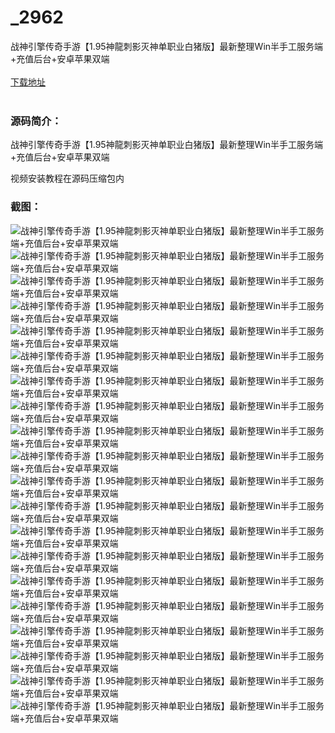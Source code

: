 # _2962
战神引擎传奇手游【1.95神龍刺影灭神单职业白猪版】最新整理Win半手工服务端+充值后台+安卓苹果双端
<br/></br>
[下载地址](https://www.uuid2.com/2962.html "下载地址")
<br/></br>
<h3>源码简介：</h3>
<p>战神引擎传奇手游【1.95神龍刺影灭神单职业白猪版】最新整理Win半手工服务端+充值后台+安卓苹果双端<p>
<p>视频安装教程在源码压缩包内<p>
<h3>截图：</h3>
<img src="https://www.uuid2.com/wp-content/uploads/img/202206/a9fa7e0974.jpg" alt="战神引擎传奇手游【1.95神龍刺影灭神单职业白猪版】最新整理Win半手工服务端+充值后台+安卓苹果双端"><img src="https://www.uuid2.com/wp-content/uploads/img/202206/a9fa7e0121.jpg" alt="战神引擎传奇手游【1.95神龍刺影灭神单职业白猪版】最新整理Win半手工服务端+充值后台+安卓苹果双端"><img src="https://www.uuid2.com/wp-content/uploads/img/202206/a9fa7e0611.jpg" alt="战神引擎传奇手游【1.95神龍刺影灭神单职业白猪版】最新整理Win半手工服务端+充值后台+安卓苹果双端"><img src="https://www.uuid2.com/wp-content/uploads/img/202206/1882853696.jpg" alt="战神引擎传奇手游【1.95神龍刺影灭神单职业白猪版】最新整理Win半手工服务端+充值后台+安卓苹果双端"><img src="https://www.uuid2.com/wp-content/uploads/img/202206/1882853990.jpg" alt="战神引擎传奇手游【1.95神龍刺影灭神单职业白猪版】最新整理Win半手工服务端+充值后台+安卓苹果双端"><img src="https://www.uuid2.com/wp-content/uploads/img/202206/1882853539.jpg" alt="战神引擎传奇手游【1.95神龍刺影灭神单职业白猪版】最新整理Win半手工服务端+充值后台+安卓苹果双端"><img src="https://www.uuid2.com/wp-content/uploads/img/202206/1882853742.jpg" alt="战神引擎传奇手游【1.95神龍刺影灭神单职业白猪版】最新整理Win半手工服务端+充值后台+安卓苹果双端"><img src="https://www.uuid2.com/wp-content/uploads/img/202206/1882853904.jpg" alt="战神引擎传奇手游【1.95神龍刺影灭神单职业白猪版】最新整理Win半手工服务端+充值后台+安卓苹果双端"><img src="https://www.uuid2.com/wp-content/uploads/img/202206/1882853209.jpg" alt="战神引擎传奇手游【1.95神龍刺影灭神单职业白猪版】最新整理Win半手工服务端+充值后台+安卓苹果双端"><img src="https://www.uuid2.com/wp-content/uploads/img/202206/65c5a53130.jpg" alt="战神引擎传奇手游【1.95神龍刺影灭神单职业白猪版】最新整理Win半手工服务端+充值后台+安卓苹果双端"><img src="https://www.uuid2.com/wp-content/uploads/img/202206/65c5a53963.jpg" alt="战神引擎传奇手游【1.95神龍刺影灭神单职业白猪版】最新整理Win半手工服务端+充值后台+安卓苹果双端"><img src="https://www.uuid2.com/wp-content/uploads/img/202206/65c5a53323.jpg" alt="战神引擎传奇手游【1.95神龍刺影灭神单职业白猪版】最新整理Win半手工服务端+充值后台+安卓苹果双端"><img src="https://www.uuid2.com/wp-content/uploads/img/202206/65c5a53714.jpg" alt="战神引擎传奇手游【1.95神龍刺影灭神单职业白猪版】最新整理Win半手工服务端+充值后台+安卓苹果双端"><img src="https://www.uuid2.com/wp-content/uploads/img/202206/65c5a53634.jpg" alt="战神引擎传奇手游【1.95神龍刺影灭神单职业白猪版】最新整理Win半手工服务端+充值后台+安卓苹果双端"><img src="https://www.uuid2.com/wp-content/uploads/img/202206/65c5a53136.jpg" alt="战神引擎传奇手游【1.95神龍刺影灭神单职业白猪版】最新整理Win半手工服务端+充值后台+安卓苹果双端"><img src="https://www.uuid2.com/wp-content/uploads/img/202206/65c5a53269.jpg" alt="战神引擎传奇手游【1.95神龍刺影灭神单职业白猪版】最新整理Win半手工服务端+充值后台+安卓苹果双端"><img src="https://www.uuid2.com/wp-content/uploads/img/202206/7839b18950.jpg" alt="战神引擎传奇手游【1.95神龍刺影灭神单职业白猪版】最新整理Win半手工服务端+充值后台+安卓苹果双端"><img src="https://www.uuid2.com/wp-content/uploads/img/202206/7839b18335.jpg" alt="战神引擎传奇手游【1.95神龍刺影灭神单职业白猪版】最新整理Win半手工服务端+充值后台+安卓苹果双端"><img src="https://www.uuid2.com/wp-content/uploads/img/202206/7839b18553.jpg" alt="战神引擎传奇手游【1.95神龍刺影灭神单职业白猪版】最新整理Win半手工服务端+充值后台+安卓苹果双端"><img src="https://www.uuid2.com/wp-content/uploads/img/202206/7839b18558.jpg" alt="战神引擎传奇手游【1.95神龍刺影灭神单职业白猪版】最新整理Win半手工服务端+充值后台+安卓苹果双端">

